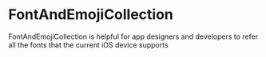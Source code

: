 # FontAndEmojiCollection
FontAndEmojiCollection is helpful for app designers and developers to refer all the fonts that the current iOS device supports
